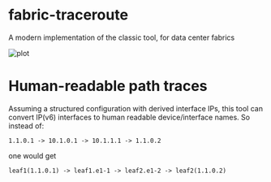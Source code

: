 # fabric-traceroute
A modern implementation of the classic tool, for data center fabrics

![plot](https://engineering.fb.com/wp-content/uploads/2014/11/GNbKowDUKNqKwcECAEXsXkcAAAAAbj0JAAAB.jpg)

# Human-readable path traces
Assuming a structured configuration with derived interface IPs, this tool can convert IP(v6) interfaces to human readable device/interface names.
So instead of:
```
1.1.0.1 -> 10.1.0.1 -> 10.1.1.1 -> 1.1.0.2
```
one would get

```
leaf1(1.1.0.1) -> leaf1.e1-1 -> leaf2.e1-2 -> leaf2(1.1.0.2)
```
